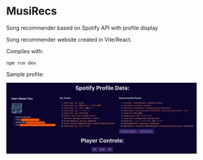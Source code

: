 # MusiRecs

Song recommender based on Spotify API with profile display

Song recommender website created in Vite/React.

Compiles with:

```
npm run dev
```

Sample profile:

![alt text](image-1.png)
